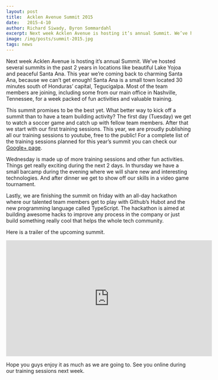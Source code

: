 ```yaml
---
layout: post
title:  Acklen Avenue Summit 2015
date:   2015-4-10
author: Richard Siwady, Byron Sommardahl
excerpt: Next week Acklen Avenue is hosting it’s annual Summit. We’ve hosted several summits in the past 2 years in locations like beautiful Lake Yojoa and peaceful Santa Ana...
image: /img/posts/summit-2015.jpg
tags: news
---
```


Next week Acklen Avenue is hosting it’s annual Summit. We’ve hosted several summits in the past 2 years in locations like beautiful Lake Yojoa and peaceful Santa Ana. This year we’re coming back to charming Santa Ana, because we can’t get enough! Santa Ana is a small town located 30 minutes south of Honduras’ capital, Tegucigalpa. Most of the team members are joining, including some from our main office in Nashville, Tennessee, for a week packed of fun activities and valuable training.

This summit promises to be the best yet. What better way to kick off a summit than to have a team building activity? The first day (Tuesday) we get to watch a soccer game and catch up with fellow team members. After that we start with our first training sessions. This year, we are proudly publishing all our training sessions to youtube, free to the public! For a complete list of the training sessions planned for this year’s summit you can check our [Google+ page](https://www.google.com/+Acklenavenue).

Wednesday is made up of more training sessions and other fun activities. Things get really exciting during the next 2 days. In thursday we have a small barcamp during the evening where we will share new and interesting technologies. And after dinner we get to show off our skills in a video game tournament.

Lastly, we are finishing the summit on friday with an all-day hackathon where our talented team members get to play with Github’s Hubot and the new programming language called TypeScript. The hackathon is aimed at building awesome hacks to improve any process in the company or just build something really cool that helps the whole tech community.

Here is a trailer of the upcoming summit.

<iframe width="560" height="315" src="https://www.youtube.com/embed/GjEmBESKXGM" frameborder="0" allowfullscreen></iframe>

Hope you guys enjoy it as much as we are going to. See you online during our training sessions next week.


